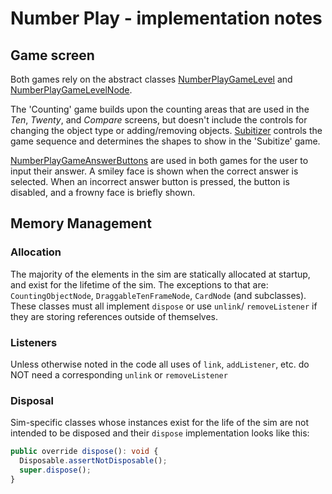 # Number Play - implementation notes


## Game screen

Both games rely on the abstract classes
[NumberPlayGameLevel](https://github.com/phetsims/number-play/blob/master/js/game/model/NumberPlayGameLevel.ts) and
[NumberPlayGameLevelNode](https://github.com/phetsims/number-play/blob/master/js/game/view/NumberPlayGameLevelNode.ts).

The 'Counting' game builds upon the counting areas that are used in the _Ten_, _Twenty_, and _Compare_ screens, but doesn't
include the controls for changing the object type or adding/removing objects.
[Subitizer](https://github.com/phetsims/number-play/blob/master/js/game/model/Subitizer.ts) controls the game sequence
and determines the shapes to show in the 'Subitize' game.

[NumberPlayGameAnswerButtons](https://github.com/phetsims/number-play/blob/master/js/game/view/NumberPlayGameAnswerButtons.ts)
are used in both games for the user to input their answer. A smiley face is shown when the correct answer is selected. 
When an incorrect answer button is pressed, the button is disabled, and a frowny face is briefly shown. 


## Memory Management

### Allocation
The majority of the elements in the sim are statically allocated at startup, and exist for the lifetime of the sim. The exceptions to that are: `CountingObjectNode`, `DraggableTenFrameNode`, `CardNode` (and subclasses). These classes must all implement `dispose` or use `unlink`/ `removeListener` if they are storing references outside of themselves.

### Listeners
Unless otherwise noted in the code all uses of `link`, `addListener`, etc. do NOT need a corresponding `unlink` or `removeListener`

### Disposal
Sim-specific classes whose instances exist for the life of the sim are not intended to be disposed and their `dispose` implementation looks like this:

```ts
public override dispose(): void {
  Disposable.assertNotDisposable();
  super.dispose();
}
```